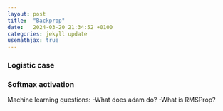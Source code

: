 ```yaml
---
layout: post
title:  "Backprop"
date:   2024-03-20 21:34:52 +0100
categories: jekyll update
usemathjax: true
---
```

### Logistic case

### Softmax activation

Machine learning questions:
-What does adam do?
-What is RMSProp?
